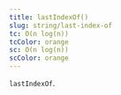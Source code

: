 ```yaml
---
title: lastIndexOf()
slug: string/last-index-of
tc: O(n log(n))
tcColor: orange
sc: O(n log(n))
scColor: orange
---
```

`lastIndexOf`.